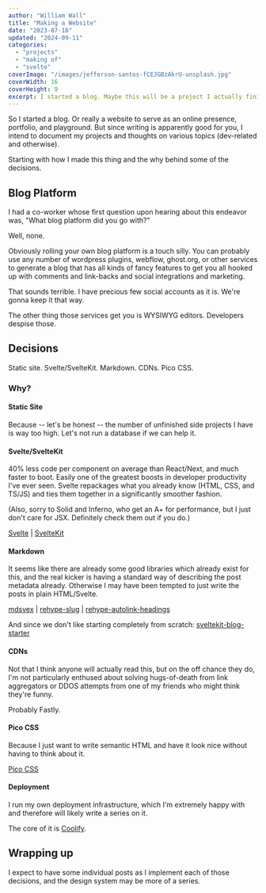 ```yaml
---
author: "William Wall"
title: "Making a Website"
date: "2023-07-18"
updated: "2024-09-11"
categories:
  - "projects"
  - "making of"
  - "svelte"
coverImage: "/images/jefferson-santos-fCEJGBzAkrU-unsplash.jpg"
coverWidth: 16
coverHeight: 9
excerpt: I started a blog. Maybe this will be a project I actually finish?
---
```


So I started a blog. Or really a website to serve as an online presence, portfolio,
and playground. But since writing is apparently good for you, I intend to document
my projects and thoughts on various topics (dev-related and otherwise).

Starting with how I made this thing and the why behind some of the decisions.

## Blog Platform

I had a co-worker whose first question upon hearing about this endeavor was,
"What blog platform did you go with?"

Well, none.

Obviously rolling your own blog platform is a touch silly. You can probably use
any number of wordpress plugins, webflow, ghost.org, or other services to generate 
a blog that has all kinds of fancy features to get you all hooked up with comments
and link-backs and social integrations and marketing.

That sounds terrible. I have precious few social accounts as it is. We're gonna
keep it that way.

The other thing those services get you is WYSIWYG editors. Developers despise
those.

## Decisions

Static site. Svelte/SvelteKit. Markdown. CDNs. Pico CSS.

### Why?

#### Static Site

Because -- let's be honest -- the number of unfinished side projects I have is
way too high. Let's not run a database if we can help it.

#### Svelte/SvelteKit

40% less code per component on average than React/Next, and much faster to boot.
Easily one of the greatest boosts in developer productivity I've ever seen.
Svelte repackages what you already know (HTML, CSS, and TS/JS) and ties them
together in a significantly smoother fashion.

(Also, sorry to Solid and Inferno, who get an A+ for performance, but I just
don't care for JSX. Definitely check them out if you do.)

[Svelte](https://svelte.dev) |
[SvelteKit](https://kit.svelte.dev)

#### Markdown

It seems like there are already some good libraries which already exist for this,
and the real kicker is having a standard way of describing the post metadata already.
Otherwise I may have been tempted to just write the posts in plain HTML/Svelte.

[mdsvex](https://mdsvex.com) |
[rehype-slug](https://github.com/rehypejs/rehype-slug) |
[rehype-autolink-headings](https://github.com/rehypejs/rehype-autolink-headings)

And since we don't like starting completely from scratch:
[sveltekit-blog-starter](https://github.com/josh-collinsworth/sveltekit-blog-starter)

#### CDNs

Not that I think anyone will actually read this, but on the off chance they do,
I'm not particularly enthused about solving hugs-of-death from link aggregators
or DDOS attempts from one of my friends who might think they're funny.

Probably Fastly.

#### Pico CSS

Because I just want to write semantic HTML and have it look nice without having
to think about it.

[Pico CSS](https://picocss.com)

#### Deployment

I run my own deployment infrastructure, which I'm extremely happy with and
therefore will likely write a series on it.

The core of it is [Coolify](https://coolify.io).

## Wrapping up

I expect to have some individual posts as I implement each of those decisions,
and the design system may be more of a series.
